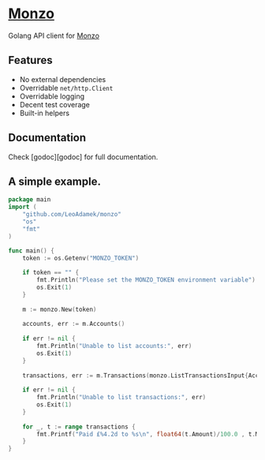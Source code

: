 [Monzo](.)
=====

Golang API client for [Monzo][monzo]

Features
--------

* No external dependencies
* Overridable `net/http.Client`
* Overridable logging
* Decent test coverage
* Built-in helpers

Documentation
------------- 

Check [godoc][godoc] for full documentation.

## A simple example.

````go
package main
import (
    "github.com/LeoAdamek/monzo"
    "os"
    "fmt"
)

func main() {
    token := os.Getenv("MONZO_TOKEN")
    
    if token == "" {
        fmt.Println("Please set the MONZO_TOKEN environment variable")
        os.Exit(1)
    }
    
    m := monzo.New(token)
    
    accounts, err := m.Accounts()
    
    if err != nil {
        fmt.Println("Unable to list accounts:", err)
        os.Exit(1)
    }
    
    transactions, err := m.Transactions(monzo.ListTransactionsInput{AccountID: accounts[0].ID})
    
    if err != nil {
        fmt.Println("Unable to list transactions:", err)
        os.Exit(1)
    }
    
    for _, t := range transactions {
        fmt.Printf("Paid £%4.2d to %s\n", float64(t.Amount)/100.0 , t.Merchant.Name)
    }
}
````


[monzo]: https://monzo.com/